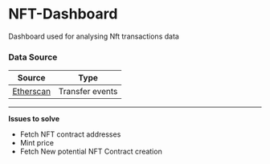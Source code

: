 # NFT-Dashboard


Dashboard used for analysing Nft transactions data 

### Data Source

|Source|Type|
|------|----|
|[Etherscan](https://etherscan.io/) |Transfer events|

***

**Issues to solve**

* Fetch NFT contract addresses
* Mint price 
* Fetch New potential NFT Contract creation
